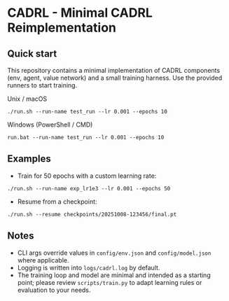 CADRL - Minimal CADRL Reimplementation
=====================================

Quick start
-----------

This repository contains a minimal implementation of CADRL components (env, agent, value network)
and a small training harness. Use the provided runners to start training.

Unix / macOS

```
./run.sh --run-name test_run --lr 0.001 --epochs 10
```

Windows (PowerShell / CMD)

```
run.bat --run-name test_run --lr 0.001 --epochs 10
```

Examples
--------

- Train for 50 epochs with a custom learning rate:

```
./run.sh --run-name exp_lr1e3 --lr 0.001 --epochs 50
```

- Resume from a checkpoint:

```
./run.sh --resume checkpoints/20251008-123456/final.pt
```

Notes
-----

- CLI args override values in `config/env.json` and `config/model.json` where applicable.
- Logging is written into `logs/cadrl.log` by default.
- The training loop and model are minimal and intended as a starting point; please review
	`scripts/train.py` to adapt learning rules or evaluation to your needs.
